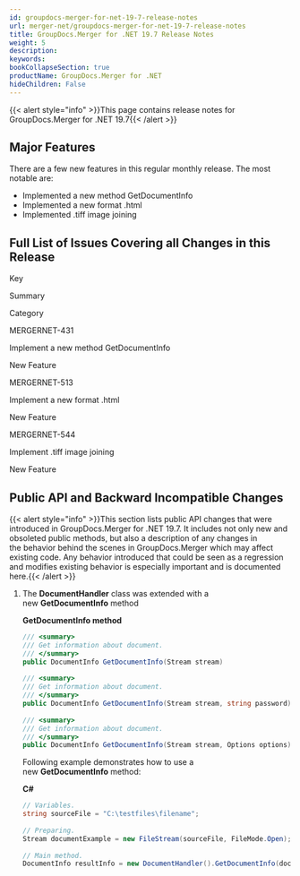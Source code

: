 ```yaml
---
id: groupdocs-merger-for-net-19-7-release-notes
url: merger-net/groupdocs-merger-for-net-19-7-release-notes
title: GroupDocs.Merger for .NET 19.7 Release Notes
weight: 5
description: 
keywords: 
bookCollapseSection: true
productName: GroupDocs.Merger for .NET
hideChildren: False
---
```

{{< alert style="info" >}}This page contains release notes for GroupDocs.Merger for .NET 19.7{{< /alert >}}

## Major Features

There are a few new features in this regular monthly release. The most notable are:

*   Implemented a new method GetDocumentInfo
*   Implemented a new format .html
*   Implemented .tiff image joining

## Full List of Issues Covering all Changes in this Release

Key

Summary

Category

MERGERNET-431

Implement a new method GetDocumentInfo

New Feature

MERGERNET-513

Implement a new format .html

New Feature

MERGERNET-544

Implement .tiff image joining

New Feature

## Public API and Backward Incompatible Changes

{{< alert style="info" >}}This section lists public API changes that were introduced in GroupDocs.Merger for .NET 19.7. It includes not only new and obsoleted public methods, but also a description of any changes in the behavior behind the scenes in GroupDocs.Merger which may affect existing code. Any behavior introduced that could be seen as a regression and modifies existing behavior is especially important and is documented here.{{< /alert >}}

1.  The **DocumentHandler** class was extended with a new **GetDocumentInfo** method
    
    **GetDocumentInfo method**
    
    ```csharp
    /// <summary>
    /// Get information about document.
    /// </summary>
    public DocumentInfo GetDocumentInfo(Stream stream)
     
    /// <summary>
    /// Get information about document.
    /// </summary>
    public DocumentInfo GetDocumentInfo(Stream stream, string password)
     
    /// <summary>
    /// Get information about document.
    /// </summary>
    public DocumentInfo GetDocumentInfo(Stream stream, Options options)
    ```
    
    Following example demonstrates how to use a new **GetDocumentInfo** method:
    
    **C#**
    
    ```csharp
    // Variables.
    string sourceFile = "C:\testfiles\filename";
     
    // Preparing.
    Stream documentExample = new FileStream(sourceFile, FileMode.Open);
     
    // Main method.
    DocumentInfo resultInfo = new DocumentHandler().GetDocumentInfo(documentExample);
    ```
